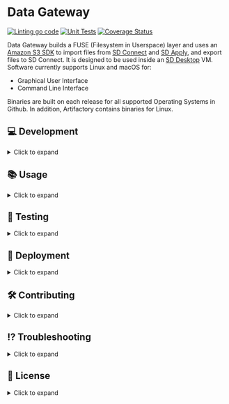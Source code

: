 # Data Gateway

[![Linting go code](https://github.com/CSCfi/sda-filesystem/actions/workflows/linting.yml/badge.svg)](https://github.com/CSCfi/sda-filesystem/actions/workflows/linting.yml)
[![Unit Tests](https://github.com/CSCfi/sda-filesystem/actions/workflows/unittest.yml/badge.svg)](https://github.com/CSCfi/sda-filesystem/actions/workflows/unittest.yml)
[![Coverage Status](https://coveralls.io/repos/github/CSCfi/sda-filesystem/badge.svg?branch=main)](https://coveralls.io/github/CSCfi/sda-filesystem?branch=main)

Data Gateway builds a FUSE (Filesystem in Userspace) layer and uses an [Amazon S3 SDK](https://docs.aws.amazon.com/code-library/latest/ug/go_2_s3_code_examples.html) to import files from [SD Connect](https://research.csc.fi/service/sd-connect/) and [SD Apply](https://research.csc.fi/service/sd-apply/), and export files to SD Connect. It is designed to be used inside an [SD Desktop](https://research.csc.fi/service/sd-desktop/) VM. Software currently supports Linux and macOS for:
- Graphical User Interface
- Command Line Interface

Binaries are built on each release for all supported Operating Systems in Github. In addition, Artifactory contains binaries for Linux.

## 💻 Development

<details><summary>Click to expand</summary>

### Prerequisites
- Go version 1.24+
- Docker
- On Linux, install `pkg-config` and `libfuse3-dev` with `apt-get`.
- On macOS, install `pkg-config` with Homebrew, and install [macFUSE](https://github.com/macfuse/macfuse/wiki/Getting-Started)

In addition, the GUI requires

- [Wails](https://wails.io/docs/gettingstarted/installation) and its dependencies.
- [pnpm](https://pnpm.io/installation)

### Components

Data Gateway binaries cannot function without all the following components:

- A [nginx proxy](https://gitlab.ci.csc.fi/sds-dev/sd-platform/generic-terminal-proxy) (also called `terminal-proxy`) through which all calls from the VM are routed. It's main purpose it to add various headers to the request.
- A [KrakenD API gateway](https://gitlab.ci.csc.fi/sds-dev/sd-desktop/krakend-api-gateway) that deals with routing, authentication, and many important modifications to the requests and responses.
- An AAI, which the API gateway uses to authenticate the user.
  - SDS AAI in production
- An object storage that can be accessed with AWS S3. Files in this storage are encrypted with Crypt4gh.
- A [plugin for Hashicorp Vault](https://gitlab.ci.csc.fi/sds-dev/c4gh-transit) to store Crypt4gh-encrypted file headers.
- An [Openstack Keystone](https://docs.openstack.org/keystone/latest/) service
  - CSC Pouta in production

All of these components can be run locally either from pulled images or mocked components in [docker-compose.yml](./compose/docker-compose.yml). A [Makefile](Makefile) is provided for ease of use.

### Makefile commands

You can run `make` to see the commands available to you.

#### Setting up

Start with the following command:

```
make requirements
```

This command ensures that you are logged in to Artifactory, generates the frontend assests for the GUI, and creates an `.env` file under [`dev-tools/compose`](./dev-tools/compose). This file is then filled with secrets from our test Vault, an action which will require you to login via the browser.

Once the `.env` file is created, there is one environment variable, `SDS_ACCESS_TOKEN`, that you need to fill in youself. `SDS_ACCESS_TOKEN` is an opaque token for authenticating to the api gateway with the help of the AAI. Instructions for getting a valid access token are [here](https://gitlab.ci.csc.fi/groups/sds-dev/-/wikis/KrakenD/Other-resources/OIDC-Client-and-Access-Tokens). This token will expire after a certain amount of hours, so it will have to be refetched at set intervals. In SD Desktop, the user gets a new token every time they log in.

#### Run and build

```
make all
```

builds and runs all the components locally and, once they are up and running, starts the GUI version of the filesystem. This commands is equivalent to running `make local gui`. Similarly, running `make remote cli` would start up a mock nginx proxy that connects to our test cluster KrakenD, in addition to running the CLI version of the filesystem. These four targets (`local`, `remote`, `cli`, and `gui`) can be combined in the following ways:

```
make local gui   # same as `make all`
make local cli
make remote gui
make remote cli
```

Running all components locally gives you the advantage of easily seeing all the logs, whereas connecting to the test cluster KrakenD enables you to access data from Allas.

You can stop and remove the running containers with the command `make down`.

#### More advanced use cases

There are three different profiles defined in [docker-compose.yml](compose/docker-compose.yml): `fuse`, `krakend` and `keystone`. In addition, there are matching `.env.*` files in [`dev-tools/compose`](./dev-tools/compose). By selecting a profile and its matching `.env` file, you can select which services you wish to run locally. Makefile targets `build_profiles` and `run_profiles` take advantage of this feature. Note that `build_profiles` builds and runs the selected profiles, whereas `run_profiles` just runs them.

The `Makefile` is written so that these two aforementioned targets can be given the desired profiles as arguments, for example:

```
make build_services krakend keystone
```

This command is equivalent to `make local`. The reason why profile `fuse` is not listed for `local` is due to the fact that targets `gui` and `cli` run their binaries on the developer's own computer environment. Profile `fuse` sets up an Ubuntu 24.04 container, similar to the environment in SD Desktop, which you can use to run the CLI. You just need to run

```
make exec
````

to access the container, and then type `./gateway` to run the binary.

Profile `keystone` signifies that you do not want to use data from Allas. Instead, the AAI, vault, S3 storage, and the keystone service are all run locally, and the FUSE will access data generated by the `data-upload` container. The `keystone` profile must be accompanied by the `krakend` profile, since all calls to keystone-related endpoints go through KrakenD.

By running `make build_services krakend`, you can use a local version of KrakenD but still use data from Allas. This may to useful in case you need to debug a problem on the KrakenD side.

On the other hand, an equivalent version of `make remote` in this instance is just `make build_services` without any profile arguments. This command only sets up `terminal-proxy`, as it is the only service without a profile.

### Running the binaries

In case the binaries are run without the help of a `Makefile`, it should be reminded that both GUI and CLI versions require environment variables `PROXY_URL` and `SDS_ACCESS_TOKEN` to function. After the development environment is set up, you can run
```
export $(grep -E '^PROXY_URL|^SDS_ACCESS_TOKEN' $(git rev-parse --show-toplevel)/dev-tools/compose/.env | xargs)
```
to get the correct values exported.

#### Graphical User Interface

`make gui` runs the GUI in [development mode](https://wails.io/docs/reference/cli#dev):
```bash
cd cmd/gui
wails dev
```

In development mode, the application assets are automatically reloaded when they are changed, and you can inspect elements. However, in some computers, the development mode does not function properly, and you will have to open the application in the browser (the wails logs will tell you which localhost port to use). The issue should no longer be present in the [production-ready](https://wails.io/docs/reference/cli#build) binary, which can be created by running:
```bash
cd cmd/gui
wails build -upx -trimpath -clean -s
```
or by simply with `make gui_build`. Note that the `-upx` flag is optional and the app will build faster without it. You may need to add `-tags webkit2_41` to the wails commands to be able to build/run on Ubuntu 24.04. This is already taken care of in the Makefile.

[comment]: # (# For Windows)
[comment]: # (wails build -upx -trimpath -clean -s -webview2=embed)

#### Command Line Interface

Two CLI binaries are released, one for mounting the FUSE ([SDA-Filesystem](#sda-fileystem)) and one for exporting files ([Airlock](#airlock)). The Makefile target `cli` runs the former.

##### SDA-Fileystem

To build the binary:
```bash
go build -o ./go-fuse ./cmd/fuse/main.go
```
Accepted command line arguments:
```bash
./go-fuse -help
Usage of ./go-fuse:
  -http_timeout int
    	Number of seconds to wait before timing out an HTTP request (default 60)
  -loglevel string
    	Logging level. Possible values: {trace,debug,info,warning,error} (default "info")
  -mount string
    	Path to Data Gateway mount point

```
Example run `./go-fuse -mount=$HOME/ExampleMount` will create the FUSE layer in the directory `$HOME/ExampleMount` for both `SD Connect` and `SD Apply`. If no mount point is specified, the filesystem will be mounted in `$HOME/Projects`.

##### Airlock

To build the binary:
```bash
go build -o ./airlock ./cmd/airlock/main.go
```
Accepted command line arguments:
```bash
./airlock -help
Usage of ./airlock:
  -debug
    	Enable debug prints
  -quiet
    	Print only errors
  -segment-size int
    	Maximum size of segments in Mb used to upload data. Valid range is 10-4000. (default 4000)
```
Example run `./airlock username ExampleBucket ExampleFile` will export file `ExampleFile` to bucket `ExampleBucket`.

</details>


## 📚 Usage

<details><summary>Click to expand</summary>

### User commands

User can update the CLI version of the filesystem by typing in the command line the word `update`. This requires that no files inside the filesystem are being used. Update also clears cache. As a result of this operation, new files may be added and some old ones removed. The filesystem in the GUI can be updated with a simple click of a button.

The filesystem can be also updated programatically with the `SIGUSR2` signal in both CLI and GUI.

To update the filesystem on bash in SD Desktop:
```bash
# Update CLI version
kill -s SIGUSR2 $(pgrep go-fuse)

# Update GUI version
kill -s SIGUSR2 $(pgrep sda-fuse)
```

If the user wants to update particular SD Connect files inside the filesystem, the user can input command `clear <path>`. `<path>` is the path to the file/folder that the user wishes to update. `<path>` must at least contain a bucket, i.e. `SD-Connect/project/bucket` or `SD-Connect/project/bucket/file` would be acceptable paths, but not, e.g., `SD-Connect/project`. If the user gives a path to a folder, all files inside this folder are updated but no files are added or removed. This operation clears the cache for all the relevant files so that the new content is read from the storage and sizes of these files are updated in the filesystem.

### Libfuse buffer size

The maximum read buffer size in libfuse is at the moment 262144 bytes. It can be increased to 1 MiB with:

```
dev=$(stat --format="%Hd:%Ld" $HOME/Projects) && echo "1024" > /sys/class/bdi/${dev}/read_ahead_kb
```

Since this requires root access, it may not be possible to implement this in production.

</details>


## 🧪 Testing

<details><summary>Click to expand</summary>

The provided unit tests can be run with:

```sh
go test ./...
```
</details>

## 🚀 Deployment

<details><summary>Click to expand</summary>

See [Linux setup](docs/linux-setup.md) for setting up the GUI for production. Currently all the binaries are added to the VM by the [customer-vm repository](https://gitlab.ci.csc.fi/sds-dev/sd-desktop/customer-vm/-/blob/main/config/linux/setup-sd-software.sh).

</details>

## 🛠️ Contributing

<details><summary>Click to expand</summary>

Development team members should check internal [contributing guidelines for Gitlab](https://gitlab.ci.csc.fi/groups/sds-dev/-/wikis/Guides/Contributing).

If you are not part of CSC and our development team, your help is nevertheless very welcome. Please see [contributing guidelines for Github](CONTRIBUTING.md).

</details>

## ⁉️ Troubleshooting

<details><summary>Click to expand</summary>

See [troubleshooting](docs/troubleshooting.md) for fixes to known issues.

</details>

## 📜 License

<details><summary>Click to expand</summary>

Data Gateway is released under `MIT`, see [LICENSE](LICENSE).

[Wails](https://wails.io) is released under [MIT](https://github.com/wailsapp/wails/blob/master/LICENSE)

</details>
